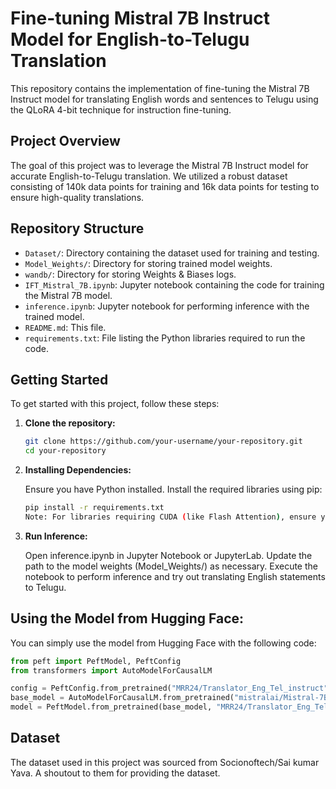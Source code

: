 # Fine-tuning Mistral 7B Instruct Model for English-to-Telugu Translation

This repository contains the implementation of fine-tuning the Mistral 7B Instruct model for translating English words and sentences to Telugu using the QLoRA 4-bit technique for instruction fine-tuning.

## Project Overview

The goal of this project was to leverage the Mistral 7B Instruct model for accurate English-to-Telugu translation. We utilized a robust dataset consisting of 140k data points for training and 16k data points for testing to ensure high-quality translations.

## Repository Structure

- `Dataset/`: Directory containing the dataset used for training and testing.
- `Model_Weights/`: Directory for storing trained model weights.
- `wandb/`: Directory for storing Weights & Biases logs.
- `IFT_Mistral_7B.ipynb`: Jupyter notebook containing the code for training the Mistral 7B model.
- `inference.ipynb`: Jupyter notebook for performing inference with the trained model.
- `README.md`: This file.
- `requirements.txt`: File listing the Python libraries required to run the code.

## Getting Started

To get started with this project, follow these steps:

1. **Clone the repository:**

   ```bash
   git clone https://github.com/your-username/your-repository.git
   cd your-repository

2. **Installing Dependencies:**

   Ensure you have Python installed. Install the required libraries using pip:
   ```bash
   pip install -r requirements.txt
   Note: For libraries requiring CUDA (like Flash Attention), ensure you have CUDA installed on your system.
   
3. **Run Inference:**

   Open inference.ipynb in Jupyter Notebook or JupyterLab. Update the path to the model weights (Model_Weights/) as necessary. Execute the notebook to perform inference and try out translating English statements to Telugu.

## Using the Model from Hugging Face:

You can simply use the model from Hugging Face with the following code:
```python
from peft import PeftModel, PeftConfig
from transformers import AutoModelForCausalLM

config = PeftConfig.from_pretrained("MRR24/Translator_Eng_Tel_instruct")
base_model = AutoModelForCausalLM.from_pretrained("mistralai/Mistral-7B-Instruct-v0.2")
model = PeftModel.from_pretrained(base_model, "MRR24/Translator_Eng_Tel_instruct")
```
## Dataset

  The dataset used in this project was sourced from Socionoftech/Sai kumar Yava. A shoutout to them for providing the dataset.

